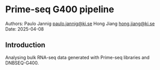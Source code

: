 
# Prime-seq G400 pipeline
Authors:  Paulo Jannig paulo.jannig@ki.se
          Hong Jiang hong.jiang@ki.se
<br>Date: 2025-04-08

## Introduction
Analysing bulk RNA-seq data generated with Prime-seq libraries and DNBSEQ-G400.
